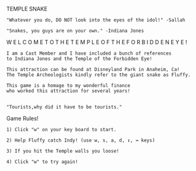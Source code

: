 TEMPLE SNAKE

    "Whatever you do, DO NOT look into the eyes of the idol!" -Sallah

    "Snakes, you guys are on your own." -Indiana Jones

    
W E L C O M E   T O   T H E   T E M P L E O F   T H E   F O R B I D D E N   E Y E ! 
        
    I am a Cast Member and I have included a bunch of references
    to Indiana Jones and the Temple of the Forbidden Eye!

    This attraction can be found at Disneyland Park in Anaheim, Ca!
    The Temple Archeologists kindly refer to the giant snake as Fluffy.

    This game is a homage to my wonderful finance
    who worked this attraction for several years!


    "Tourists,why did it have to be tourists."

Game Rules!
    
    1) Click "w" on your key board to start.
    
    2) Help Fluffy catch Indy! (use w, s, a, d, ↕️, ↔️ keys)

    3) If you hit the Temple walls you loose!

    4) Click "w" to try again!